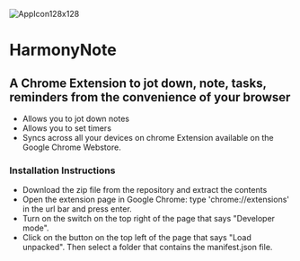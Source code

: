 
![AppIcon128x128](https://github.com/user-attachments/assets/8c556746-8ef9-47c6-b17e-a36cd00b5999)

# HarmonyNote
## A Chrome Extension to jot down, note, tasks, reminders from the convenience of your browser
- Allows you to jot down notes
- Allows you to set timers
- Syncs across all your devices on chrome
Extension available on the Google Chrome Webstore.

### Installation Instructions
- Download the zip file from the repository and extract the contents
- Open the extension page in Google Chrome: type 'chrome://extensions' in the url bar and press enter.
- Turn on the switch on the top right of the page that says "Developer mode".
- Click on the button on the top left of the page that says "Load unpacked". Then select a folder that contains the manifest.json file.
